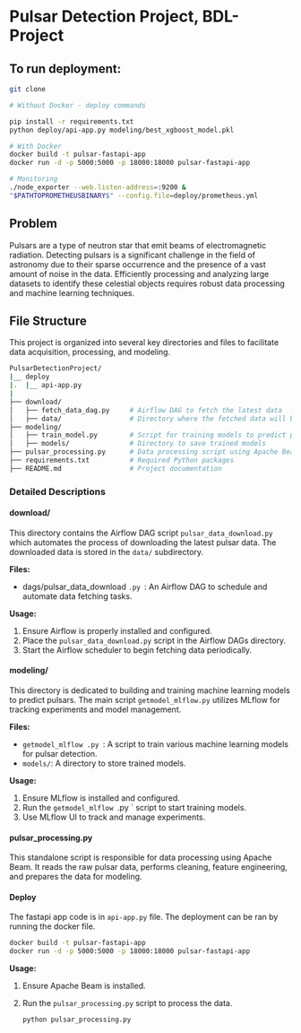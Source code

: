 # Pulsar Detection Project, BDL-Project

## To run deployment:
```bash
git clone 

# Without Docker - deploy commands

pip install -r requirements.txt 
python deploy/api-app.py modeling/best_xgboost_model.pkl

# With Docker
docker build -t pulsar-fastapi-app 
docker run -d -p 5000:5000 -p 18000:18000 pulsar-fastapi-app

# Monitoring 
./node_exporter --web.listen-address=:9200 &
"$PATHTOPROMETHEUSBINARY$" --config.file=deploy/prometheus.yml
```
## Problem

Pulsars are a type of neutron star that emit beams of electromagnetic radiation. Detecting pulsars is a significant challenge in the field of astronomy due to their sparse occurrence and the presence of a vast amount of noise in the data. Efficiently processing and analyzing large datasets to identify these celestial objects requires robust data processing and machine learning techniques.

## File Structure

This project is organized into several key directories and files to facilitate data acquisition, processing, and modeling.

```bash
PulsarDetectionProject/
|__ deploy
|.  |__ api-app.py
|
├── download/
│   ├── fetch_data_dag.py     # Airflow DAG to fetch the latest data
│   ├── data/                 # Directory where the fetched data will be stored
├── modeling/
│   ├── train_model.py        # Script for training models to predict pulsars using MLflow
│   ├── models/               # Directory to save trained models
├── pulsar_processing.py      # Data processing script using Apache Beam
├── requirements.txt          # Required Python packages
├── README.md                 # Project documentation
```

### Detailed Descriptions

#### download/

This directory contains the Airflow DAG script `pulsar_data_download.py` which automates the process of downloading the latest pulsar data. The downloaded data is stored in the `data/` subdirectory.

**Files:**

- dags/pulsar_data_download `.py `: An Airflow DAG to schedule and automate data fetching tasks.

**Usage:**

1. Ensure Airflow is properly installed and configured.
2. Place the `pulsar_data_download.py` script in the Airflow DAGs directory.
3. Start the Airflow scheduler to begin fetching data periodically.

#### modeling/

This directory is dedicated to building and training machine learning models to predict pulsars. The main script `getmodel_mlflow.py` utilizes MLflow for tracking experiments and model management.

**Files:**

- `getmodel_mlflow .py `: A script to train various machine learning models for pulsar detection.
- `models/`: A directory to store trained models.

**Usage:**

1. Ensure MLflow is installed and configured.
2. Run the `getmodel_mlflow `.py ` script to start training models.
3. Use MLflow UI to track and manage experiments.

#### pulsar_processing.py

This standalone script is responsible for data processing using Apache Beam. It reads the raw pulsar data, performs cleaning, feature engineering, and prepares the data for modeling.

#### Deploy
The fastapi app code is in `api-app.py` file. The deployment can be ran by running the docker file.

```bash
docker build -t pulsar-fastapi-app 
docker run -d -p 5000:5000 -p 18000:18000 pulsar-fastapi-app
```

**Usage:**

1. Ensure Apache Beam is installed.
2. Run the `pulsar_processing.py` script to process the data.

   ```sh
   python pulsar_processing.py
   ```
